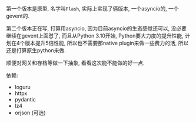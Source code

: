 第一个版本是原型, 名字叫`Flash`, 实际上实现了俩版本, 一个asyncio的, 一个gevent的.

第二个版本正在写, 打算用asyncio, 因为目前asyncio的生态感觉还可以, 没必要继续在gevent上面怼了, 而且从Python 3.10开始, Python要大力度的提升性能, 计划在4个版本提升5倍性能, 所以也不需要那native plugin来做一些费力的活, 所以还是打算原生python来做.

顺便对网关和存档等做一下抽象, 看看这次能不能做的好一点.

依赖:
* loguru
* httpx
* pydantic
* lz4
* orjson (可选)